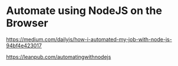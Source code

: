 # Automate using NodeJS on the Browser

https://medium.com/dailyjs/how-i-automated-my-job-with-node-js-94bf4e423017

https://leanpub.com/automatingwithnodejs
